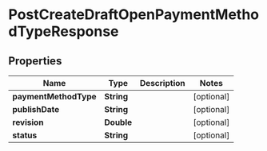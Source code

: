 

# PostCreateDraftOpenPaymentMethodTypeResponse


## Properties

| Name | Type | Description | Notes |
|------------ | ------------- | ------------- | -------------|
|**paymentMethodType** | **String** |  |  [optional] |
|**publishDate** | **String** |  |  [optional] |
|**revision** | **Double** |  |  [optional] |
|**status** | **String** |  |  [optional] |




